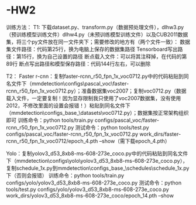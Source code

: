 # -HW2
训练方法：
T1:
下载dataset.py、transform.py（数据预处理文件），dlhw3.py（预训练模型训练文件）dlhw4.py（未预训练模型训练文件）以及CUB2011数据集，将三个py文件放在同一文件夹下；需要修改的地方有（两个文件一致）：
数据集文件路径：代码第25行，换为电脑上保存的数据集路径
Tensorboard写出路径：第15行，换为自己设置的路径
断点载入文件：可以将其注释掉，在代码的第89行
断点写出路径和模型保存路径：代码144行左右，可以删除

T2：
Faster r-cnn：复制faster-rcnn_r50_fpn_1x_voc0712.py中的代码粘贴到同名文件下（mmdetection\configs\pascal_voc\faster-rcnn_r50_fpn_1x_voc0712.py）；准备数据集voc2007；复制voc0712.py（数据载入文件，一定要复制！因为显存限制我只使用了voc2007数据集，没有使用2012，不修改里面的设置会报错！）粘贴到同名文件下（mmdetection\configs\_base_\datasets\voc0712.py）；数据集按正常架构组织即可
训练命令：python tools/train.py configs/pascal_voc/faster-rcnn_r50_fpn_1x_voc0712.py
测试命令：python tools/test.py configs/pascal_voc/faster-rcnn_r50_fpn_1x_voc0712.py work_dirs/faster-rcnn_r50_fpn_1x_voc0712/epoch_4.pth –show（需下载epoch_4.pth）

Yolo：复制yolov3_d53_8xb8-ms-608-273e_coco.py中的代码粘贴到同名文件下（mmdetection\configs\yolo\yolov3_d53_8xb8-ms-608-273e_coco.py），复制schedule_1x.py到mmdetection\configs\_base_\schedules\schedule_1x.py下（否则会报错）
训练命令：python tools/train.py configs/yolo/yolov3_d53_8xb8-ms-608-273e_coco.py
测试命令：python tools/test.py configs/yolo/yolov3_d53_8xb8-ms-608-273e_coco.py work_dirs/yolov3_d53_8xb8-ms-608-273e_coco/epoch_14.pth –show


 

